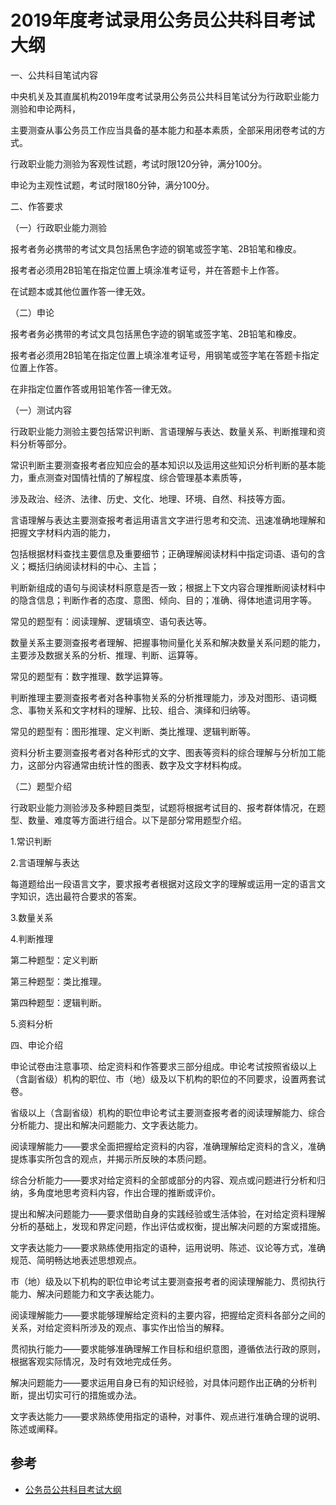 # 2019年度考试录用公务员公共科目考试大纲

一、公共科目笔试内容

中央机关及其直属机构2019年度考试录用公务员公共科目笔试分为行政职业能力测验和申论两科，

主要测查从事公务员工作应当具备的基本能力和基本素质，全部采用闭卷考试的方式。

行政职业能力测验为客观性试题，考试时限120分钟，满分100分。

申论为主观性试题，考试时限180分钟，满分100分。

二、作答要求

（一）行政职业能力测验

报考者务必携带的考试文具包括黑色字迹的钢笔或签字笔、2B铅笔和橡皮。

报考者必须用2B铅笔在指定位置上填涂准考证号，并在答题卡上作答。

在试题本或其他位置作答一律无效。

（二）申论

报考者务必携带的考试文具包括黑色字迹的钢笔或签字笔、2B铅笔和橡皮。

报考者必须用2B铅笔在指定位置上填涂准考证号，用钢笔或签字笔在答题卡指定位置上作答。

在非指定位置作答或用铅笔作答一律无效。



（一）测试内容

行政职业能力测验主要包括常识判断、言语理解与表达、数量关系、判断推理和资料分析等部分。

常识判断主要测查报考者应知应会的基本知识以及运用这些知识分析判断的基本能力，重点测查对国情社情的了解程度、综合管理基本素质等，

涉及政治、经济、法律、历史、文化、地理、环境、自然、科技等方面。

言语理解与表达主要测查报考者运用语言文字进行思考和交流、迅速准确地理解和把握文字材料内涵的能力，

包括根据材料查找主要信息及重要细节；正确理解阅读材料中指定词语、语句的含义；概括归纳阅读材料的中心、主旨；

判断新组成的语句与阅读材料原意是否一致；根据上下文内容合理推断阅读材料中的隐含信息；判断作者的态度、意图、倾向、目的；准确、得体地遣词用字等。

常见的题型有：阅读理解、逻辑填空、语句表达等。

数量关系主要测查报考者理解、把握事物间量化关系和解决数量关系问题的能力，主要涉及数据关系的分析、推理、判断、运算等。

常见的题型有：数字推理、数学运算等。

判断推理主要测查报考者对各种事物关系的分析推理能力，涉及对图形、语词概念、事物关系和文字材料的理解、比较、组合、演绎和归纳等。

常见的题型有：图形推理、定义判断、类比推理、逻辑判断等。

资料分析主要测查报考者对各种形式的文字、图表等资料的综合理解与分析加工能力，这部分内容通常由统计性的图表、数字及文字材料构成。

（二）题型介绍

行政职业能力测验涉及多种题目类型，试题将根据考试目的、报考群体情况，在题型、数量、难度等方面进行组合。以下是部分常用题型介绍。

1.常识判断

2.言语理解与表达

每道题给出一段语言文字，要求报考者根据对这段文字的理解或运用一定的语言文字知识，选出最符合要求的答案。

3.数量关系

4.判断推理

第二种题型：定义判断

第三种题型：类比推理。

第四种题型：逻辑判断。

5.资料分析


四、申论介绍

申论试卷由注意事项、给定资料和作答要求三部分组成。申论考试按照省级以上（含副省级）机构的职位、市（地）级及以下机构的职位的不同要求，设置两套试卷。

省级以上（含副省级）机构的职位申论考试主要测查报考者的阅读理解能力、综合分析能力、提出和解决问题能力、文字表达能力。

阅读理解能力——要求全面把握给定资料的内容，准确理解给定资料的含义，准确提炼事实所包含的观点，并揭示所反映的本质问题。

综合分析能力——要求对给定资料的全部或部分的内容、观点或问题进行分析和归纳，多角度地思考资料内容，作出合理的推断或评价。

提出和解决问题能力——要求借助自身的实践经验或生活体验，在对给定资料理解分析的基础上，发现和界定问题，作出评估或权衡，提出解决问题的方案或措施。

文字表达能力——要求熟练使用指定的语种，运用说明、陈述、议论等方式，准确规范、简明畅达地表述思想观点。　　

市（地）级及以下机构的职位申论考试主要测查报考者的阅读理解能力、贯彻执行能力、解决问题能力和文字表达能力。

阅读理解能力——要求能够理解给定资料的主要内容，把握给定资料各部分之间的关系，对给定资料所涉及的观点、事实作出恰当的解释。

贯彻执行能力——要求能够准确理解工作目标和组织意图，遵循依法行政的原则，根据客观实际情况，及时有效地完成任务。

解决问题能力——要求运用自身已有的知识经验，对具体问题作出正确的分析判断，提出切实可行的措施或办法。

文字表达能力——要求熟练使用指定的语种，对事件、观点进行准确合理的说明、陈述或阐释。

## 参考
- [公务员公共科目考试大纲](http://bm.scs.gov.cn/pp/gkweb/core/web/ui/business/article/articledetail.html?ArticleId=8a81f323668b1a6c0166909ceba20085&id=0000000062b7b2b60162bccd55ec0006&eid=0000000062b7b2b60162bccdd5860007)
